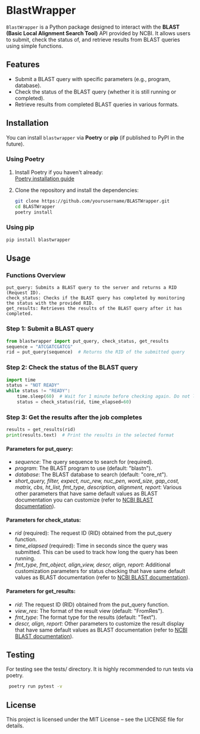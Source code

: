 # BlastWrapper

`BlastWrapper` is a Python package designed to interact with the **BLAST (Basic Local Alignment Search Tool)** API provided by NCBI. It allows users to submit, check the status of, and retrieve results from BLAST queries using simple functions.

## Features
- Submit a BLAST query with specific parameters (e.g., program, database).
- Check the status of the BLAST query (whether it is still running or completed).
- Retrieve results from completed BLAST queries in various formats.

## Installation

You can install `blastwrapper` via **Poetry** or **pip** (if published to PyPI in the future).

### Using Poetry
1. Install Poetry if you haven't already:  
   [Poetry installation guide](https://python-poetry.org/docs/#installation)
   
2. Clone the repository and install the dependencies:
   ```sh
   git clone https://github.com/yourusername/BLASTWrapper.git
   cd BLASTWrapper
   poetry install
   ```

### Using pip
```sh
pip install blastwrapper
```

## Usage

### Functions Overview

    put_query: Submits a BLAST query to the server and returns a RID (Request ID).
    check_status: Checks if the BLAST query has completed by monitoring the status with the provided RID.
    get_results: Retrieves the results of the BLAST query after it has completed.


### Step 1: Submit a BLAST query
```python
from blastwrapper import put_query, check_status, get_results
sequence = "ATCGATCGATCG"
rid = put_query(sequence)  # Returns the RID of the submitted query
```
### Step 2: Check the status of the BLAST query
```python
import time
status = "NOT READY"
while status != "READY":
    time.sleep(60)  # Wait for 1 minute before checking again. Do not lower this, as BLAST requires this as a minimum wait time
    status = check_status(rid, time_elapsed=60)
```
### Step 3: Get the results after the job completes
```python
results = get_results(rid)
print(results.text)  # Print the results in the selected format
```
#### Parameters for put_query:

- *sequence*: The query sequence to search for (required).
- *program*: The BLAST program to use (default: "blastn").
- *database*: The BLAST database to search (default: "core_nt").
- *short_query, filter, expect, nuc_rew, nuc_pen, word_size, gap_cost, matrix, cbs, ht_list, fmt_type, description, alignment, report*: Various other parameters that have same default values as BLAST documentation you can customize (refer to [NCBI BLAST documentation](https://blast.ncbi.nlm.nih.gov/doc/blast-help/urlapi.html#urlapi)).

#### Parameters for check_status:

- *rid* (required): The request ID (RID) obtained from the put_query function. 
- *time_elapsed* (required): Time in seconds since the query was submitted. This can be used to track how long the query has been running.
- *fmt_type, fmt_object, align_view, descr, align, report*: Additional customization parameters for status checking that have same default values as BLAST documentation (refer to [NCBI BLAST documentation](https://blast.ncbi.nlm.nih.gov/doc/blast-help/urlapi.html#urlapi)).

#### Parameters for get_results:

- *rid*: The request ID (RID) obtained from the put_query function.
- *view_res*: The format of the result view (default: "FromRes").
- *fmt_type*: The format type for the results (default: "Text").
- *descr, align, report*: Other parameters to customize the result display that have same default values as BLAST documentation (refer to [NCBI BLAST documentation](https://blast.ncbi.nlm.nih.gov/doc/blast-help/urlapi.html#urlapi)).

## Testing

For testing see the tests/ directory. It is highly recommended to run tests via poetry. 

```bash
 poetry run pytest -v
 ```

## License 
This project is licensed under the MIT License – see the LICENSE file for details.